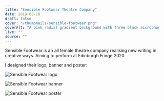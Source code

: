 ```yaml
---
title: "Sensible Footwear Theatre Company"
date: 2019-08-18
draft: false
cover: "/thumbnails/sensible-footwear.png"
coverAlt: "A pink radial gradient background with three black microphone stands holding whisks instead of microphones. Overlayed is the white text Sensible Footwear Theatre Company."
live: ""
source: ""
---
```


Sensible Footwear is an all female theatre company realising new writing in creative ways. Aiming to perform at Edinburgh Fringe 2020.

I designed their logo, banner and poster:

![Sensible Footwear logo](/sensible-footwear/logo.png)

![Sensible Footwear banner](/sensible-footwear/banner.png)

![Sensible Footwear poster](/sensible-footwear/poster.png)
